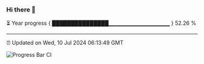 ### Hi there 👋

⏳ Year progress { ███████████████▁▁▁▁▁▁▁▁▁▁▁▁▁▁▁ } 52.26 %

---

⏰ Updated on Wed, 10 Jul 2024 06:13:49 GMT

![Progress Bar CI](https://github.com/code-lakshay/GitHub-Actions-Demo/workflows/Progress%20Bar%20CI/badge.svg)

